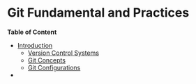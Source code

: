# Git Fundamental and Practices

**Table of Content**

- [Introduction](ch1-intro.md)
  - [Version Control Systems]()
  - [Git Concepts]()
  - [Git Configurations]()
- ​